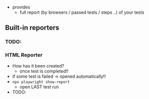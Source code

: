 * provides
  * full report (by browsers / passed tests / steps ..) of your tests

## Built-in reporters
### TODO:
### HTML Reporter
* How has it been created?
  * once test is completed!!
* if some test is failed -> opened automatically!!
* `npx playwright show-report`
  * open LAST test run
* TODO:

